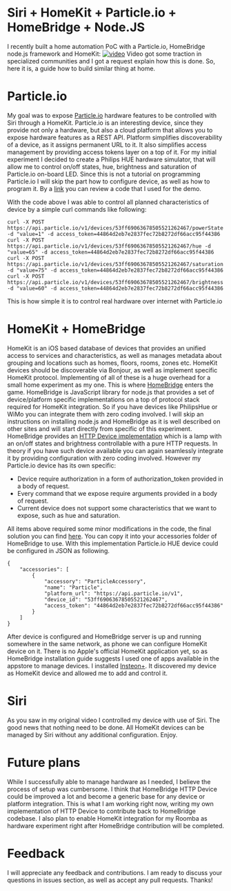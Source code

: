 # Siri + HomeKit + Particle.io + HomeBridge + Node.JS
I recently built a home automation PoC with a Particle.io, HomeBridge node.js framework and  HomeKit: [![video](https://www.dropbox.com/s/wfb5unfd5a8fkt8/vimeo.png?dl=1)](http://vimeo.com/nikitaleonov/siri-homekit-particle "video")
Video got some traction in specialized communities and I got a request explain how this is done. So, here it is, a guide how to build similar thing at home.

# Particle.io
My goal was to expose [Particle.io](http://particle.io) hardware features to be controlled with Siri through a HomeKit. Particle.io is an interesting device, since they provide not only a hardware, but also a cloud platform that allows you to expose hardware features as a REST API. Platform simplifies discoverability of a device, as it assigns permanent URL to it. It also simplifies access management by providing access tokens layer on a top of it. For my initial experiment I decided to create a Philips HUE hardware simulator, that will allow me to control on/off states, hue, brightness and saturation of Particle.io on-board LED. Since this is not a tutorial on programming Particle.io I will skip the part how to configure device, as well as how to program it. By a [link](hue-light-simulator.ino) you can review a code that I used for the demo.

With the code above I was able to control all planned characteristics of device by a simple curl commands like following:
```
curl -X POST https://api.particle.io/v1/devices/53ff69063678505521262467/powerState -d "value=1" -d access_token=44864d2eb7e2837fec72b8272df66acc95f44386
curl -X POST https://api.particle.io/v1/devices/53ff69063678505521262467/hue -d "value=65" -d access_token=44864d2eb7e2837fec72b8272df66acc95f44386
curl -X POST https://api.particle.io/v1/devices/53ff69063678505521262467/saturation -d "value=75" -d access_token=44864d2eb7e2837fec72b8272df66acc95f44386
curl -X POST https://api.particle.io/v1/devices/53ff69063678505521262467/brightness -d "value=60" -d access_token=44864d2eb7e2837fec72b8272df66acc95f44386
```

This is how simple it is to control real hardware over internet with Particle.io

# HomeKit + HomeBridge
HomeKit is an iOS based database of devices that provides an unified access to services and  characteristics, as well as manages metadata about grouping and locations such as homes, floors, rooms, zones etc. HomeKit devices should be discoverable via Bonjour, as well as implement specific HomeKit protocol. Implementing of all of these is a huge overhead for a small home experiment as my one. This is where [HomeBridge](https://github.com/nfarina/homebridge) enters the game. HomeBridge is JavaScript library for node.js that provides a set of device/platform specific implementations  on a  top of protocol stack required for HomeKit integration. So if you have devices like PhilipsHue or  WiMo you can integrate them with zero coding involved.
I will skip an instructions on installing node.js and HomeBridge as it is well described on other sites and will start directly from specific of this experiment. HomeBridge provides an [HTTP Device implementation](https://github.com/nfarina/homebridge/blob/master/accessories/Http.js) which is a lamp with an on/off states and brightness controllable with a pure HTTP requests. In theory if you have such device available you can again seamlessly integrate it by providing configuration with zero coding involved. However my Particle.io device has its own specific:
* Device require authorization in a form of authorization_token provided in a body of request.
* Every command that we expose require arguments provided in a body of request.
* Current device does not support some characteristics that we want to expose, such as hue and saturation.

All items above required some minor modifications in the code, the final solution you can find [here](ParticleAccessory.js). You can copy it into your accessories folder of HomeBridge to use. With this implementation Particle.io HUE device could be configured in JSON as following.

```
{
    "accessories": [
        {
            "accessory": "ParticleAccessory",
            "name": "Particle",
            "platform_url": "https://api.particle.io/v1",
            "device_id": "53ff69063678505521262467",
            "access_token": "44864d2eb7e2837fec72b8272df66acc95f44386"
        }
    ]
}
```

After device is configured and HomeBridge server is up and running somewhere in the same network, as phone we can configure HomeKit device on it. There is no Apple's official HomeKit application yet, so as HomeBridge installation guide suggests I used one of apps available in the appstore to manage devices. I installed [Insteon+](https://itunes.apple.com/us/app/insteon+/id919270334?mt=8). It discovered my device as HomeKit device and allowed me to add and control it.

# Siri
As you saw in my original video I controlled my device with use of Siri. The good news that nothing need to be done. All HomeKit devices can be managed by Siri without any additional configuration. Enjoy.

# Future plans
While I successfully able to manage hardware as I needed, I believe the process of setup was cumbersome. I think that HomeBridge HTTP Device could be improved a lot and become a generic base for any device or platform integration. This is what I am working right now, writing my own implementation of HTTP Device to contribute back to HomeBridge codebase. I also plan to enable HomeKit integration for my Roomba as hardware experiment right after HomeBridge contribution will be completed.

# Feedback
I will appreciate any feedback and contributions. I am ready to discuss your questions in issues section, as well as accept any pull requests. Thanks!
